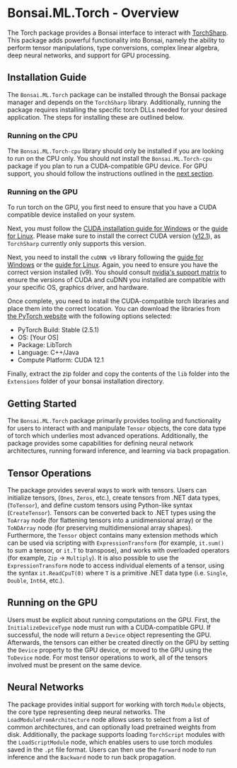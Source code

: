 # Bonsai.ML.Torch - Overview

The Torch package provides a Bonsai interface to interact with [TorchSharp](https://github.com/dotnet/TorchSharp). This package adds powerful functionality into Bonsai, namely the ability to perform tensor manipulations, type conversions, complex linear algebra, deep neural networks, and support for GPU processing.

## Installation Guide

The `Bonsai.ML.Torch` package can be installed through the Bonsai package manager and depends on the `TorchSharp` library. Additionally, running the package requires installing the specific torch DLLs needed for your desired application. The steps for installing these are outlined below.

### Running on the CPU 
The `Bonsai.ML.Torch-cpu` library should only be installed if you are looking to run on the CPU only. You should not install the `Bonsai.ML.Torch-cpu` package if you plan to run a CUDA-compatible GPU device. For GPU support, you should follow the instructions outlined in the [next section](#running-on-the-gpu).

### Running on the GPU
To run torch on the GPU, you first need to ensure that you have a CUDA compatible device installed on your system. 

Next, you must follow the [CUDA installation guide for Windows](https://docs.nvidia.com/cuda/cuda-installation-guide-microsoft-windows/index.html) or the [guide for Linux](https://docs.nvidia.com/cuda/cuda-installation-guide-linux/index.html). Please make sure to install the correct CUDA version ([v12.1](https://developer.nvidia.com/cuda-12-1-0-download-archive)), as `TorchSharp` currently only supports this version.

Next, you need to install the `cuDNN v9` library following the [guide for Windows](https://docs.nvidia.com/deeplearning/cudnn/latest/installation/windows.html) or the [guide for Linux](https://docs.nvidia.com/deeplearning/cudnn/latest/installation/linux.html). Again, you need to ensure you have the correct version installed (v9). You should consult [nvidia's support matrix](https://docs.nvidia.com/deeplearning/cudnn/latest/reference/support-matrix.html) to ensure the versions of CUDA and cuDNN you installed are compatible with your specific OS, graphics driver, and hardware.

Once complete, you need to install the CUDA-compatible torch libraries and place them into the correct location. You can download the libraries from [the PyTorch website](https://pytorch.org/get-started/locally/) with the following options selected:

- PyTorch Build: Stable (2.5.1)
- OS: [Your OS]
- Package: LibTorch
- Language: C++/Java
- Compute Platform: CUDA 12.1

Finally, extract the zip folder and copy the contents of the `lib` folder into the `Extensions` folder of your bonsai installation directory.

## Getting Started

The `Bonsai.ML.Torch` package primarily provides tooling and functionality for users to interact with and manipulate `Tensor` objects, the core data type of torch which underlies most advanced operations. Additionally, the package provides some capabilities for defining neural network architectures, running forward inference, and learning via back propagation.

## Tensor Operations
The package provides several ways to work with tensors. Users can initialize tensors, (`Ones`, `Zeros`, etc.), create tensors from .NET data types, (`ToTensor`), and define custom tensors using Python-like syntax (`CreateTensor`). Tensors can be converted back to .NET types using the `ToArray` node (for flattening tensors into a unidimensional array) or the `ToNDArray` node (for preserving multidimensional array shapes). Furthermore, the `Tensor` object contains many extension methods which can be used via scripting with `ExpressionTransform` (for example, `it.sum()` to sum a tensor, or `it.T` to transpose), and works with overloaded operators (for example, `Zip` -> `Multiply`). It is also possible to use the `ExpressionTransform` node to access individual elements of a tensor, using the syntax `it.ReadCpuT(0)` where `T` is a primitive .NET data type (i.e. `Single`, `Double`, `Int64`, etc.).


## Running on the GPU
Users must be explicit about running computations on the GPU. First, the `InitializeDeviceType` node must run with a CUDA-compatible GPU. If successful, the node will return a `Device` object representing the GPU. Afterwards, the tensors can either be created directly on the GPU by setting the `Device` property to the GPU device, or moved to the GPU using the `ToDevice` node. For most tensor operations to work, all of the tensors involved must be present on the same device.

## Neural Networks
The package provides initial support for working with torch `Module` objects, the core type representing deep neural networks. The `LoadModuleFromArchitecture` node allows users to select from a list of common architectures, and can optionally load pretrained weights from disk. Additionally, the package supports loading `TorchScript` modules with the `LoadScriptModule` node, which enables users to use torch modules saved in the `.pt` file format. Users can then use the `Forward` node to run inference and the `Backward` node to run back propagation.   